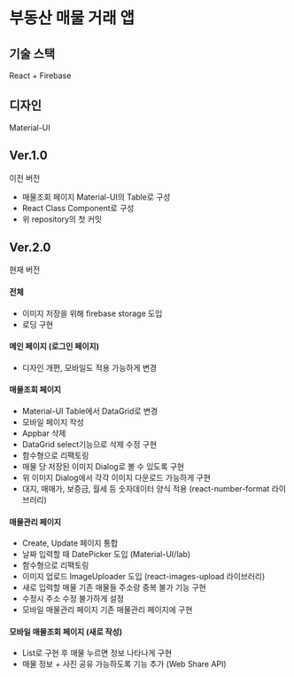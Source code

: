# 부동산 매물 거래 앱

## 기술 스택
React + Firebase

## 디자인
Material-UI

## Ver.1.0
이전 버전
* 매물조회 페이지 Material-UI의 Table로 구성
* React Class Component로 구성
* 위 repository의 첫 커밋

## Ver.2.0
현재 버전

#### 전체
* 이미지 저장을 위해 firebase storage 도입
* 로딩 구현

#### 메인 페이지 (로그인 페이지)
* 디자인 개편, 모바일도 적용 가능하게 변경

#### 매물조회 페이지 
* Material-UI Table에서 DataGrid로 변경
* 모바일 페이지 작성
* Appbar 삭제
* DataGrid select기능으로 삭제 수정 구현
* 함수형으로 리팩토링
* 매물 당 저장된 이미지 Dialog로 볼 수 있도록 구현
* 위 이미지 Dialog에서 각각 이미지 다운로드 가능하게 구현
* 대지, 매매가, 보증금, 월세 등 숫자데이터 양식 적용 (react-number-format 라이브러리)

#### 매물관리 페이지
* Create, Update 페이지 통합
* 날짜 입력할 때 DatePicker 도입 (Material-UI/lab)
* 함수형으로 리팩토링
* 이미지 업로드 ImageUploader 도입 (react-images-upload 라이브러리)
* 새로 입력할 매물 기존 매물들 주소랑 중복 불가 기능 구현
* 수정시 주소 수정 불가하게 설정
* 모바일 매물관리 페이지 기존 매물관리 페이지에 구현

#### 모바일 매물조회 페이지 (새로 작성)
* List로 구현 후 매물 누르면 정보 나타나게 구현
* 매물 정보 + 사진 공유 가능하도록 기능 추가 (Web Share API)
